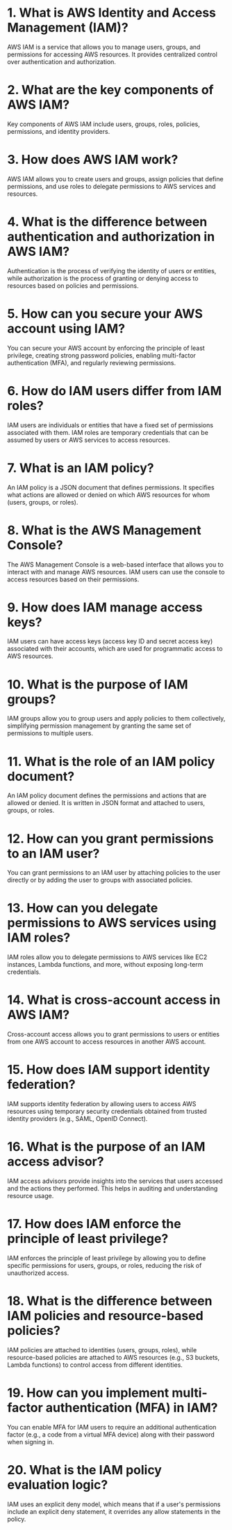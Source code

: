 # 1. What is AWS Identity and Access Management (IAM)?
AWS IAM is a service that allows you to manage users, groups, and permissions for accessing AWS resources. It provides centralized control over authentication and authorization.

# 2. What are the key components of AWS IAM?
Key components of AWS IAM include users, groups, roles, policies, permissions, and identity providers.

# 3. How does AWS IAM work?
AWS IAM allows you to create users and groups, assign policies that define permissions, and use roles to delegate permissions to AWS services and resources.

# 4. What is the difference between authentication and authorization in AWS IAM?
Authentication is the process of verifying the identity of users or entities, while authorization is the process of granting or denying access to resources based on policies and permissions.

# 5. How can you secure your AWS account using IAM?
You can secure your AWS account by enforcing the principle of least privilege, creating strong password policies, enabling multi-factor authentication (MFA), and regularly reviewing permissions.

# 6. How do IAM users differ from IAM roles?
IAM users are individuals or entities that have a fixed set of permissions associated with them. IAM roles are temporary credentials that can be assumed by users or AWS services to access resources.

# 7. What is an IAM policy?
An IAM policy is a JSON document that defines permissions. It specifies what actions are allowed or denied on which AWS resources for whom (users, groups, or roles).

# 8. What is the AWS Management Console?
The AWS Management Console is a web-based interface that allows you to interact with and manage AWS resources. IAM users can use the console to access resources based on their permissions.

# 9. How does IAM manage access keys?
IAM users can have access keys (access key ID and secret access key) associated with their accounts, which are used for programmatic access to AWS resources.

# 10. What is the purpose of IAM groups?
IAM groups allow you to group users and apply policies to them collectively, simplifying permission management by granting the same set of permissions to multiple users.

# 11. What is the role of an IAM policy document?
An IAM policy document defines the permissions and actions that are allowed or denied. It is written in JSON format and attached to users, groups, or roles.

# 12. How can you grant permissions to an IAM user?
You can grant permissions to an IAM user by attaching policies to the user directly or by adding the user to groups with associated policies.

# 13. How can you delegate permissions to AWS services using IAM roles?
IAM roles allow you to delegate permissions to AWS services like EC2 instances, Lambda functions, and more, without exposing long-term credentials.

# 14. What is cross-account access in AWS IAM?
Cross-account access allows you to grant permissions to users or entities from one AWS account to access resources in another AWS account.

# 15. How does IAM support identity federation?
IAM supports identity federation by allowing users to access AWS resources using temporary security credentials obtained from trusted identity providers (e.g., SAML, OpenID Connect).

# 16. What is the purpose of an IAM access advisor?
IAM access advisors provide insights into the services that users accessed and the actions they performed. This helps in auditing and understanding resource usage.

# 17. How does IAM enforce the principle of least privilege?
IAM enforces the principle of least privilege by allowing you to define specific permissions for users, groups, or roles, reducing the risk of unauthorized access.

# 18. What is the difference between IAM policies and resource-based policies?
IAM policies are attached to identities (users, groups, roles), while resource-based policies are attached to AWS resources (e.g., S3 buckets, Lambda functions) to control access from different identities.

# 19. How can you implement multi-factor authentication (MFA) in IAM?
You can enable MFA for IAM users to require an additional authentication factor (e.g., a code from a virtual MFA device) along with their password when signing in.

# 20. What is the IAM policy evaluation logic?
IAM uses an explicit deny model, which means that if a user's permissions include an explicit deny statement, it overrides any allow statements in the policy.
